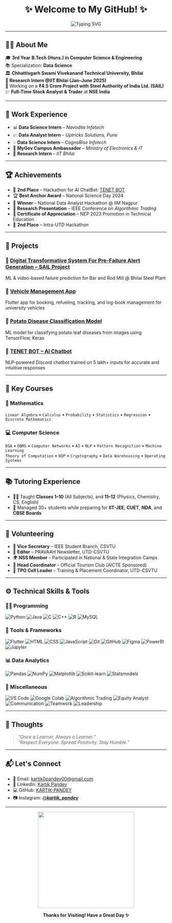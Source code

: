 <h1 align="center">✨ Welcome to My GitHub! ✨</h1>

<p align="center">
  <img src="https://readme-typing-svg.demolab.com?font=Fira+Code&weight=500&size=24&duration=3000&pause=1000&center=true&vCenter=true&multiline=true&repeat=true&width=800&height=80&lines=RESEARCH+INTERN+%40+IIT+BHILAI;Working+with+SAIL+(Steel+Authority+of+India)+on+a+Paid+Project" alt="Typing SVG" />
</p>

---

## 👨‍💻 About Me

🎓 **3rd Year B.Tech (Hons.) in Computer Science & Engineering**  
📚 Specialization: **Data Science**  
🏛️ **Chhattisgarh Swami Vivekanand Technical University, Bhilai**  
🔬 **Research Intern @IIT Bhilai (Jan–June 2025)**  
💼 Working on a **₹4.5 Crore Project with Steel Authority of India Ltd. (SAIL)**  
💹 **Full-Time Stock Analyst & Trader** at **NSE India**

---

## 🧠 Work Experience

- 📊 **Data Science Intern** – *Navodita Infotech*  
- 📈 **Data Analyst Intern** – *Uptricks Solutions, Pune*  
- 💡 **Data Science Intern** – *CognoRise Infotech*  
- 📣 **MyGov Campus Ambassador** – *Ministry of Electronics & IT*  
- 🧪 **Research Intern** – *IIT Bhilai*

---

## 🏆 Achievements

- 🥈 **2nd Place** – Hackathon for AI ChatBot: [TENET BOT](https://github.com/KARTIK-PANDEY/Ai_Based_Chatbot-TENET_BOT)  
- 🏆 **Best Anchor Award** – National Science Day 2024  
- 🥇 **Winner** – National Data Analyst Hackathon @ IIM Nagpur  
- 🧠 **Research Presentation** – IEEE Conference on *Algorithmic Trading*  
- 📜 **Certificate of Appreciation** – NEP 2023 Promotion in Technical Education  
- 🧪 **2nd Place** – Intra-UTD Hackathon

---

## 📂 Projects

### 🔧 [Digital Transformative System For Pre-Failure Alert Generation – SAIL Project](https://github.com/shreydan/KDD25_ADS_Continual_Anomaly_Detection_Steel_Industry)
ML & video-based failure prediction for Bar and Rod Mill @ Bhilai Steel Plant

### 🚗 [Vehicle Management App](https://github.com/KARTIK-PANDEY/vehicle_management_app)
Flutter app for booking, refueling, tracking, and log-book management for university vehicles

### 🥔 [Potato Disease Classification Model](https://github.com/KARTIK-PANDEY/Potato_disease_classification_model)
ML model for classifying potato leaf diseases from images using TensorFlow, Keras

### 🤖 [TENET BOT – AI Chatbot](https://github.com/KARTIK-PANDEY/Ai_Based_Chatbot-TENET_BOT)
NLP-powered Discord chatbot trained on 5 lakh+ inputs for accurate and intuitive responses

---

## 📘 Key Courses

### 🧮 Mathematics
`Linear Algebra` • `Calculus` • `Probability` • `Statistics` • `Regression` • `Discrete Mathematics`

### 💻 Computer Science
`DSA` • `DBMS` • `Computer Networks` • `AI` • `NLP` • `Pattern Recognition` • `Machine Learning`  
`Theory of Computation` • `OOP` • `Cryptography` • `Data Warehousing` • `Operating Systems`

---

## 📚 Tutoring Experience

- 👨‍🏫 Taught **Classes 1–10** (All Subjects), and **11–12** (Physics, Chemistry, CS, English)  
- 👥 Managed 30+ students while preparing for **IIT-JEE**, **CUET**, **NDA**, and **CBSE Boards**

---

## 🤝 Volunteering

- 🧢 **Vice Secretary** – IEEE Student Branch, CSVTU  
- 📰 **Editor** – PRAVAAH Newsletter, UTD-CSVTU  
- 🌍 **NSS Member** – Participated in National & State Integration Camps  
- 🎯 **Head Coordinator** – Official Tourism Club (AICTE Sponsored)  
- 💼 **TPO Cell Leader** – Training & Placement Coordinator, UTD-CSVTU

---

## ⚙️ Technical Skills & Tools

### 👨‍💻 Programming
![Python](https://img.shields.io/badge/Python-3776AB?style=flat&logo=python&logoColor=white)
![Java](https://img.shields.io/badge/Java-ED8B00?style=flat&logo=java&logoColor=white)
![C](https://img.shields.io/badge/C-00599C?style=flat&logo=c&logoColor=white)
![C++](https://img.shields.io/badge/C++-00599C?style=flat&logo=cplusplus&logoColor=white)
![R](https://img.shields.io/badge/R-276DC3?style=flat&logo=r&logoColor=white)
![MySQL](https://img.shields.io/badge/MySQL-4479A1?style=flat&logo=mysql&logoColor=white)

### 🧰 Tools & Frameworks
![Flutter](https://img.shields.io/badge/Flutter-02569B?style=flat&logo=flutter&logoColor=white)
![HTML](https://img.shields.io/badge/HTML5-E34F26?style=flat&logo=html5&logoColor=white)
![CSS](https://img.shields.io/badge/CSS3-1572B6?style=flat&logo=css3&logoColor=white)
![JavaScript](https://img.shields.io/badge/JavaScript-F7DF1E?style=flat&logo=javascript&logoColor=black)
![Git](https://img.shields.io/badge/Git-F05032?style=flat&logo=git&logoColor=white)
![GitHub](https://img.shields.io/badge/GitHub-181717?style=flat&logo=github)
![Figma](https://img.shields.io/badge/Figma-F24E1E?style=flat&logo=figma&logoColor=white)
![PowerBI](https://img.shields.io/badge/PowerBI-F2C811?style=flat&logo=powerbi&logoColor=black)
![Jupyter](https://img.shields.io/badge/Jupyter-F37626?style=flat&logo=jupyter&logoColor=white)

### 📊 Data Analytics
![Pandas](https://img.shields.io/badge/Pandas-150458?style=flat&logo=pandas&logoColor=white)
![NumPy](https://img.shields.io/badge/NumPy-013243?style=flat&logo=numpy&logoColor=white)
![Matplotlib](https://img.shields.io/badge/Matplotlib-007ACC?style=flat)
![Scikit-learn](https://img.shields.io/badge/Scikit--learn-F7931E?style=flat&logo=scikit-learn&logoColor=white)
![Statsmodels](https://img.shields.io/badge/Statsmodels-003B71?style=flat)

### 🧩 Miscellaneous
![VS Code](https://img.shields.io/badge/VS%20Code-007ACC?style=flat&logo=visualstudiocode)
![Google Colab](https://img.shields.io/badge/Colab-F9AB00?style=flat&logo=googlecolab&logoColor=black)
![Algorithmic Trading](https://img.shields.io/badge/Algorithmic%20Trading-607D8B?style=flat)
![Equity Analyst](https://img.shields.io/badge/Stock%20Market%20Analysis-795548?style=flat)
![Communication](https://img.shields.io/badge/Communication-03A9F4?style=flat)
![Teamwork](https://img.shields.io/badge/Teamwork-4CAF50?style=flat)
![Leadership](https://img.shields.io/badge/Leadership-607D8B?style=flat)

---

## 💭 Thoughts

> _“Once a Learner, Always a Learner.”_  
> _“Respect Everyone. Spread Positivity. Stay Humble.”_

---

## 📬 Let's Connect

- 📧 Email: [kartik0pandey00@gmail.com](mailto:kartik0pandey00@gmail.com)  
- 💼 LinkedIn: [Kartik Pandey](https://www.linkedin.com/in/kartik-pandey-1324a4253/)  
- 💻 GitHub: [KARTIK-PANDEY](https://github.com/KARTIK-PANDEY)  
- 📷 Instagram: [@___kartik_pandey___](https://www.instagram.com/___kartik_pandey___/)

---

<p align="center">
  <img src="https://media.giphy.com/media/qgQUggAC3Pfv687qPC/giphy.gif" width="300"/>
</p>

<p align="center"><b>Thanks for Visiting! Have a Great Day ✨</b></p>
